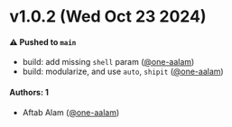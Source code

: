 # v1.0.2 (Wed Oct 23 2024)

#### ⚠️ Pushed to `main`

- build: add missing `shell` param ([@one-aalam](https://github.com/one-aalam))
- build: modularize, and use `auto`, `shipit` ([@one-aalam](https://github.com/one-aalam))

#### Authors: 1

- Aftab Alam ([@one-aalam](https://github.com/one-aalam))
